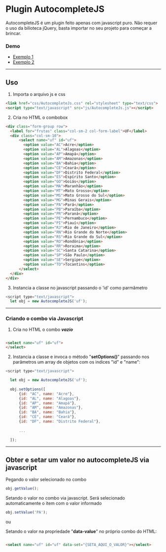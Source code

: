 # Plugin AutocompleteJS
AutocompleteJS é um plugin feito apenas com javascript puro. Não requer o uso da bilioteca jQuery, basta importar no seu projeto para começar a brincar.

### Demo

- [Exemplo 1](https://renatogap.github.io/autocompleteJS/exemplo/exemplo1.html)
- [Exemplo 2](https://renatogap.github.io/autocompleteJS/exemplo/exemplo2.html)


---


## Uso


1. Importa o arquivo js e css
```html
<link href="css/AutocompleteJs.css" rel="stylesheet" type="text/css">
<script type="text/javascript" src="js/AutocompleteJs.js"></script>
```

2. Cria no HTML o combobox
```html
<div class="form-group row">
  <label for="frutas" class="col-sm-2 col-form-label">UF</label>
  <div class="col-sm-10">
      <select name="uf" id="uf">
        <option value="AC">Acre</option>
        <option value="AL">Alagoas</option>
        <option value="AP">Amapá</option>
        <option value="AM">Amazonas</option>
        <option value="BA">Bahia</option>
        <option value="CE">Ceará</option>
        <option value="DF">Distrito Federal</option>
        <option value="ES">Espírito Santo</option>
        <option value="GO">Goiás</option>
        <option value="MA">Maranhão</option>
        <option value="MT">Mato Grosso</option>
        <option value="MS">Mato Grosso do Sul</option>
        <option value="MG">Minas Gerais</option>
        <option value="PA">Pará</option>
        <option value="PB">Paraíba</option>
        <option value="PR">Paraná</option>
        <option value="PE">Pernambuco</option>
        <option value="PI">Piauí</option>
        <option value="RJ">Rio de Janeiro</option>
        <option value="RN">Rio Grande do Norte</option>
        <option value="RS">Rio Grande do Sul</option>
        <option value="RO">Rondônia</option>
        <option value="RR">Roraima</option>
        <option value="SC">Santa Catarina</option>
        <option value="SP">São Paulo</option>
        <option value="SE">Sergipe</option>
        <option value="TO">Tocantins</option>
      </select>
  </div>
</div>
```

3. Instancia a classe no javascript passando o 'id' como parmâmetro
```javascript
<script type="text/javascript">       
  let obj = new AutocompleteJS('uf');

```

---

### Criando o combo via Javascript

1. Cria no HTML o combo ***vazio***
```html

<select name="uf" id="uf">
</select>

```

2. Instancia a classe e invoca o método "**setOptions()**" passando nos parâmetros um array de objetos com os indices "id" e "name":
```javascript
<script type="text/javascript">      

  let obj = new AutocompleteJS('uf');
  
  obj.setOptions([
      {id: "AC", name: "Acre"},
      {id: "AL", name: "Alagoas"},
      {id: "AP", name: "Amapá"},
      {id: "AM", name: "Amazonas"},
      {id: "BA", name: "Bahia"},
      {id: "CE", name: "Ceará"},
      {id: "DF", name: "Distrito Federal"},
      
      ...
      
  ]);

```

---

## Obter e setar um valor no autocompleteJS via javascript

Pegando o valor selecionado no combo
```javascript
obj.getValue();
```

Setando o valor no combo via javascript. Será selecionado automaticamente o item com o valor informado
```javascript
obj.setValue('PA');
```
ou

Setando o valor na propriedade "**data-value**" no próprio combo do HTML:

```html

<select name="uf" id="uf" data-set="{SETA_AQUI_O_VALOR}"></select>

```
